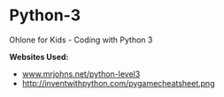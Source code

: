 Python-3
========

Ohlone for Kids - Coding with Python 3

**Websites Used:**
- www.mrjohns.net/python-level3
- http://inventwithpython.com/pygamecheatsheet.png
